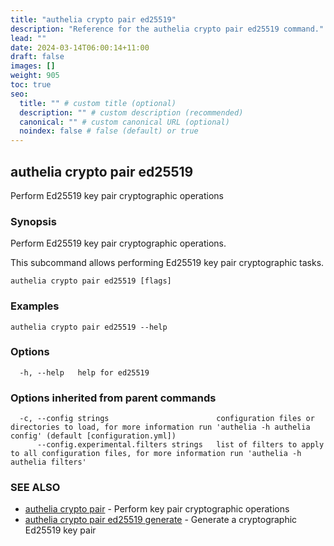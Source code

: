 ```yaml
---
title: "authelia crypto pair ed25519"
description: "Reference for the authelia crypto pair ed25519 command."
lead: ""
date: 2024-03-14T06:00:14+11:00
draft: false
images: []
weight: 905
toc: true
seo:
  title: "" # custom title (optional)
  description: "" # custom description (recommended)
  canonical: "" # custom canonical URL (optional)
  noindex: false # false (default) or true
---
```


## authelia crypto pair ed25519

Perform Ed25519 key pair cryptographic operations

### Synopsis

Perform Ed25519 key pair cryptographic operations.

This subcommand allows performing Ed25519 key pair cryptographic tasks.

```
authelia crypto pair ed25519 [flags]
```

### Examples

```
authelia crypto pair ed25519 --help
```

### Options

```
  -h, --help   help for ed25519
```

### Options inherited from parent commands

```
  -c, --config strings                        configuration files or directories to load, for more information run 'authelia -h authelia config' (default [configuration.yml])
      --config.experimental.filters strings   list of filters to apply to all configuration files, for more information run 'authelia -h authelia filters'
```

### SEE ALSO

* [authelia crypto pair](authelia_crypto_pair.md)	 - Perform key pair cryptographic operations
* [authelia crypto pair ed25519 generate](authelia_crypto_pair_ed25519_generate.md)	 - Generate a cryptographic Ed25519 key pair

